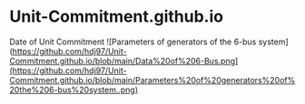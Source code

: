 # Unit-Commitment.github.io
Date of Unit Commitment
![Parameters of generators of the 6-bus system](https://github.com/hdj97/Unit-Commitment.github.io/blob/main/Data%20of%206-Bus.png](https://github.com/hdj97/Unit-Commitment.github.io/blob/main/Parameters%20of%20generators%20of%20the%206-bus%20system..png)
